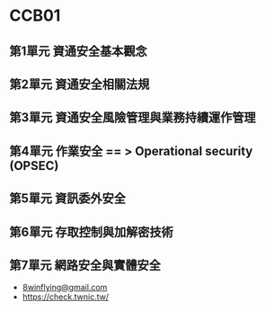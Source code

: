 # CCB01
## 第1單元 資通安全基本觀念
## 第2單元 資通安全相關法規
## 第3單元 資通安全風險管理與業務持續運作管理
## 第4單元 作業安全 == > Operational security (OPSEC)
## 第5單元 資訊委外安全
## 第6單元 存取控制與加解密技術
## 第7單元 網路安全與實體安全

- 8winflying@gmail.com
- https://check.twnic.tw/
